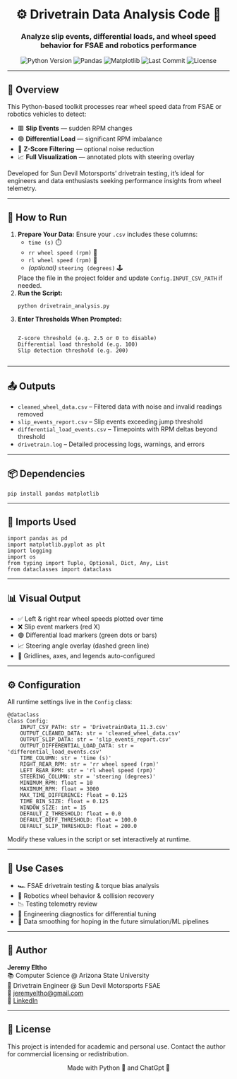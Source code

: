 <h1 align="center">⚙️ Drivetrain Data Analysis Code 🏁</h1>
<h3 align="center">Analyze slip events, differential loads, and wheel speed behavior for FSAE and robotics performance</h3>

<p align="center">
  <img src="https://img.shields.io/badge/Python-3.8%2B-blue.svg" alt="Python Version">
  <img src="https://img.shields.io/badge/pandas-✓-orange.svg" alt="Pandas">
  <img src="https://img.shields.io/badge/matplotlib-✓-yellow.svg" alt="Matplotlib">
  <img src="https://img.shields.io/github/last-commit/JeremyEltho/Sun_Devil?style=flat-square" alt="Last Commit">
  <img src="https://img.shields.io/github/license/jeremyeltho/drivetrain-analysis?style=flat-square" alt="License">
</p>

<hr/>

<h2>📌 Overview</h2>
<p>This Python-based toolkit processes rear wheel speed data from FSAE or robotics vehicles to detect:</p>
<ul>
  <li>🟥 <strong>Slip Events</strong> — sudden RPM changes</li>
  <li>🟢 <strong>Differential Load</strong> — significant RPM imbalance</li>
  <li>🧼 <strong>Z-Score Filtering</strong> — optional noise reduction</li>
  <li>📈 <strong>Full Visualization</strong> — annotated plots with steering overlay</li>
</ul>
<p>Developed for Sun Devil Motorsports’ drivetrain testing, it’s ideal for engineers and data enthusiasts seeking performance insights from wheel telemetry.</p>

<hr/>

<h2>🚀 How to Run</h2>
<ol>
  <li><strong>Prepare Your Data:</strong> Ensure your <code>.csv</code> includes these columns:
    <ul>
      <li><code>time (s)</code> ⏱️</li>
      <li><code>rr wheel speed (rpm)</code> 🔶</li>
      <li><code>rl wheel speed (rpm)</code> 🔷</li>
      <li><em>(optional)</em> <code>steering (degrees)</code> 🕹️</li>
    </ul>
    Place the file in the project folder and update <code>Config.INPUT_CSV_PATH</code> if needed.
  </li>
  <li><strong>Run the Script:</strong>
    <pre><code>python drivetrain_analysis.py</code></pre>
  </li>
  <li><strong>Enter Thresholds When Prompted:</strong>
    <pre><code>
Z-score threshold (e.g. 2.5 or 0 to disable)
Differential load threshold (e.g. 100)
Slip detection threshold (e.g. 200)
    </code></pre>
  </li>
</ol>

<hr/>

<h2>📤 Outputs</h2>
<ul>
  <li><code>cleaned_wheel_data.csv</code> – Filtered data with noise and invalid readings removed</li>
  <li><code>slip_events_report.csv</code> – Slip events exceeding jump threshold</li>
  <li><code>differential_load_events.csv</code> – Timepoints with RPM deltas beyond threshold</li>
  <li><code>drivetrain.log</code> – Detailed processing logs, warnings, and errors</li>
</ul>

<hr/>

<h2>📦 Dependencies</h2>
<pre><code>pip install pandas matplotlib</code></pre>

<hr/>

<h2>🧾 Imports Used</h2>
<pre><code>import pandas as pd
import matplotlib.pyplot as plt
import logging
import os
from typing import Tuple, Optional, Dict, Any, List
from dataclasses import dataclass
</code></pre>

<hr/>

<h2>📊 Visual Output</h2>
<ul>
  <li>✅ Left & right rear wheel speeds plotted over time</li>
  <li>❌ Slip event markers (red X)</li>
  <li>🟢 Differential load markers (green dots or bars)</li>
  <li>📈 Steering angle overlay (dashed green line)</li>
  <li>🧭 Gridlines, axes, and legends auto-configured</li>
</ul>

<hr/>

<h2>⚙️ Configuration</h2>
<p>All runtime settings live in the <code>Config</code> class:</p>
<pre><code>@dataclass
class Config:
    INPUT_CSV_PATH: str = 'DrivetrainData_11.3.csv'
    OUTPUT_CLEANED_DATA: str = 'cleaned_wheel_data.csv'
    OUTPUT_SLIP_DATA: str = 'slip_events_report.csv'
    OUTPUT_DIFFERENTIAL_LOAD_DATA: str = 'differential_load_events.csv'
    TIME_COLUMN: str = 'time (s)'
    RIGHT_REAR_RPM: str = 'rr wheel speed (rpm)'
    LEFT_REAR_RPM: str = 'rl wheel speed (rpm)'
    STEERING_COLUMN: str = 'steering (degrees)'
    MINIMUM_RPM: float = 10
    MAXIMUM_RPM: float = 3000
    MAX_TIME_DIFFERENCE: float = 0.125
    TIME_BIN_SIZE: float = 0.125
    WINDOW_SIZE: int = 15
    DEFAULT_Z_THRESHOLD: float = 0.0
    DEFAULT_DIFF_THRESHOLD: float = 100.0
    DEFAULT_SLIP_THRESHOLD: float = 200.0
</code></pre>
<p>Modify these values in the script or set interactively at runtime.</p>

<hr/>

<h2>🧪 Use Cases</h2>
<ul>
  <li>🏎️ FSAE drivetrain testing & torque bias analysis</li>
  <li>🤖 Robotics wheel behavior & collision recovery</li>
  <li>📉 Testing telemetry review</li>
  <li>🧠 Engineering diagnostics for differential tuning</li>
  <li>🧼 Data smoothing for hoping in the future simulation/ML pipelines</li>
</ul>

<hr/>

<h2>👤 Author</h2>
<p><strong>Jeremy Eltho</strong><br/>
📚 Computer Science @ Arizona State University<br/>
🔧 Drivetrain Engineer @ Sun Devil Motorsports FSAE<br/>
📧 <a href="mailto:jeremyeltho@gmail.com">jeremyeltho@gmail.com</a><br/>
🔗 <a href="https://linkedin.com/in/jeremyeltho">LinkedIn</a></p>

<hr/>

<h2>📄 License</h2>
<p>This project is intended for academic and personal use. Contact the author for commercial licensing or redistribution.</p>

<p align="center">Made with Python 🐍 and ChatGpt 🐐</p>
